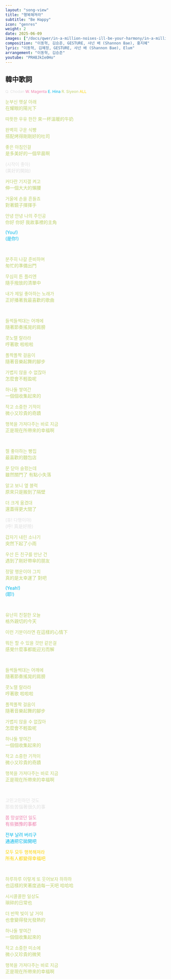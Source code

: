 ```yaml
---
layout: "song-view"
title: "행복해져라"
subtitle: "Be Happy"
icon: "genres"
weight: 2
date: 2025-06-09
images: ["/docs/qwer/in-a-million-noises-ill-be-your-harmony/in-a-million-noises-ill-be-your-harmony.jpg"]
composition: "이동혁, 김승준, GESTURE, 샤넌 배 (Shannon Bae), 홍지혜"
lyric: "이동혁, 김혜정, GESTURE, 샤넌 배 (Shannon Bae), Elum"
arrangement: "이동혁, 김승준"
youtube: "PRH8JkIe0Ho"
---
```


<style>
    .q_part {
        color: rgb(224, 224, 224);
    }
    .w_part {
        color: rgb(238, 131, 175);
    }
    .e_part {
        color: rgb(2, 183, 233);
    }
    .r_part {
        color: rgb(192, 211, 112);
    }
    .qwer_part {
        color: rgb(252, 211, 3);
    }
    .part_info {
        font-size: 0.75rem;
    }
</style>

## 韓中歌詞

<div class="part_info">

<span class="q_part">Q. Chodan</span>
<span class="w_part">W. Magenta</span>
<span class="e_part">E. Hina</span>
<span class="r_part">R. Siyeon</span>
<span class="qwer_part">ALL</span>

</div>

<div class="r_part">

눈부신 햇살 아래  
在耀眼的陽光下  

따뜻한 우유 한잔
來一杯溫暖的牛奶  

완벽히 구운 식빵  
搭配烤得剛剛好的吐司

좋은 아침인걸  
是多美好的一個早晨啊  

</div>

<div class="q_part">

(시작이 좋아)  
(美好的開始)  

</div>

<div class="r_part">

커다란 기지갤 켜고  
伸一個大大的懶腰  

거울에 손을 흔들죠  
對著鏡子揮揮手  

안녕 안녕 나의 주인공  
你好 你好 我故事裡的主角  

</div>

<div class="e_part">

(You!)  
(是你!)  

</div>

<br>

<div class="r_part">

분주히 나갈 준비하며  
匆忙的準備出門  

무심히 튼 플리엔  
隨手撥放的清單中  

내가 제일 좋아하는 노래가  
正好播著我最喜歡的歌曲  

<br>

들썩들썩대는 어깨에  
隨著節奏搖晃的肩膀  

콧노랠 랄라라  
哼著歌 啦啦啦  

폴짝폴짝 걸음이  
隨著音樂起舞的腳步  

가볍지 않을 수 없잖아  
怎麼會不輕盈呢  

하나둘 쌓여간  
一個個收集起來的  

작고 소중한 기적이  
微小又珍貴的奇蹟  

행복을 가져다주는 바로 지금  
正是現在所帶來的幸福啊  

<br>

젤 좋아하는 빵집  
最喜歡的麵包店  

문 닫아 슬펐는데  
雖然關門了 有點小失落  

알고 보니 옆 블럭  
原來只是搬到了隔壁  

더 크게 옮겼대  
還蓋得更大間了  

</div>

<div class="q_part">

(휴! 다행이야)  
(呼! 真是好險)  

</div>

<div class="r_part">

갑자기 내린 소나기  
突然下起了小雨  

우산 든 친구를 만난 건  
遇到了剛好帶傘的朋友  

정말 행운이야 그치  
真的是太幸運了 對吧  

</div>

<div class="e_part">

(Yeah!)  
(耶!)  

</div>

<br>

<div class="r_part">

유난히 친절한 오늘  
格外親切的今天  

이런 기분이라면 
在這樣的心情下  

뭐든 할 수 있을 것만 같은걸  
感覺什麼事都能迎刃而解  

<br>

들썩들썩대는 어깨에  
隨著節奏搖晃的肩膀  

콧노랠 랄라라  
哼著歌 啦啦啦  

폴짝폴짝 걸음이  
隨著音樂起舞的腳步  

가볍지 않을 수 없잖아  
怎麼會不輕盈呢  

하나둘 쌓여간  
一個個收集起來的  

작고 소중한 기적이  
微小又珍貴的奇蹟  

행복을 가져다주는 바로 지금  
正是現在所帶來的幸福啊  

</div>

<br>

<div class="q_part">

고민고민하던 것도  
那些苦惱著很久的事  

</div>

<div class="w_part">

쫌 망설였던 일도  
有些猶豫的事都  

</div>

<div class="e_part">

전부 날려 버리구  
通通把它拋開吧  

</div>

<div class="qwer_part">

모두 모두 행복해져라  
所有人都變得幸福吧  

</div>

<br>

<div class="r_part">

하루하루 이렇게 또 웃어보자 하하하  
也這樣的笑著度過每一天吧 哈哈哈  

시시콜콜한 일상도  
瑣碎的日常也

더 반짝 빛이 날 거야  
也會變得發光發熱的  

하나둘 쌓여간  
一個個收集起來的  

작고 소중한 미소에  
微小又珍貴的微笑  

행복을 가져다주는 바로 지금  
正是現在所帶來的幸福啊  

</div>
